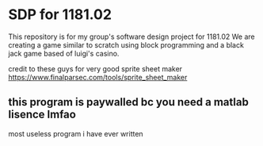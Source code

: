# SDP for 1181.02
This repository is for my group's software design project for 1181.02
We are creating a game similar to scratch using block programming and a black jack game based of luigi's casino. 

credit to these guys for very good sprite sheet maker https://www.finalparsec.com/tools/sprite_sheet_maker



## this program is paywalled bc you need a matlab lisence lmfao
most useless program i have ever written
